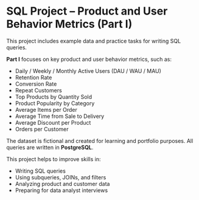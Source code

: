 # SQL Project – Product and User Behavior Metrics (Part I)

This project includes example data and practice tasks for writing SQL queries.

**Part I** focuses on key product and user behavior metrics, such as:

- Daily / Weekly / Monthly Active Users (DAU / WAU / MAU)
- Retention Rate
- Conversion Rate
- Repeat Customers
- Top Products by Quantity Sold
- Product Popularity by Category
- Average Items per Order
- Average Time from Sale to Delivery
- Average Discount per Product
- Orders per Customer

The dataset is fictional and created for learning and portfolio purposes.
All queries are written in **PostgreSQL**.

This project helps to improve skills in:

- Writing SQL queries
- Using subqueries, JOINs, and filters
- Analyzing product and customer data
- Preparing for data analyst interviews
